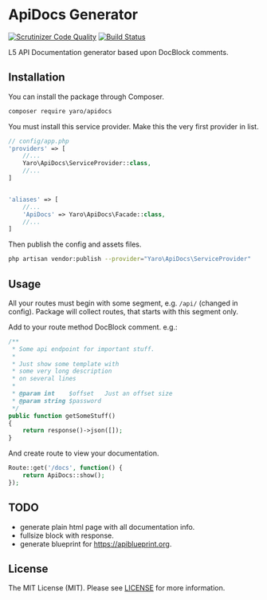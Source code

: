 # ApiDocs Generator
[![Scrutinizer Code Quality](https://scrutinizer-ci.com/g/Cherry-Pie/ApiDocs/badges/quality-score.png?b=master)](https://scrutinizer-ci.com/g/Cherry-Pie/ApiDocs/?branch=master)
[![Build Status](https://scrutinizer-ci.com/g/Cherry-Pie/ApiDocs/badges/build.png?b=master)](https://scrutinizer-ci.com/g/Cherry-Pie/ApiDocs/build-status/master)


L5 API Documentation generator based upon DocBlock comments.


## Installation 

You can install the package through Composer.
```bash
composer require yaro/apidocs
```
You must install this service provider. Make this the very first provider in list.
```php
// config/app.php
'providers' => [
    //...
    Yaro\ApiDocs\ServiceProvider::class,
    //...
]


'aliases' => [
    //...
    'ApiDocs' => Yaro\ApiDocs\Facade::class,
    //...
]
```

Then publish the config and assets files.
```bash
php artisan vendor:publish --provider="Yaro\ApiDocs\ServiceProvider"
```


## Usage
All your routes must begin with some segment, e.g. ```/api/``` (changed in config). 
Package will collect routes, that starts with this segment only.

Add to your route method DocBlock comment. 
e.g.:
```php
/**
 * Some api endpoint for important stuff.
 * 
 * Just show some template with     
 * some very long description    
 * on several lines
 * 
 * @param int    $offset   Just an offset size
 * @param string $password 
 */
public function getSomeStuff()
{
    return response()->json([]);
}
```

And create route to view your documentation.
```php
Route::get('/docs', function() {
    return ApiDocs::show();
});
```


## TODO
- generate plain html page with all documentation info.
- fullsize block with response.
- generate blueprint for https://apiblueprint.org.


## License
The MIT License (MIT). Please see [LICENSE](https://github.com/Cherry-Pie/ApiDocs/blob/master/LICENSE) for more information.
